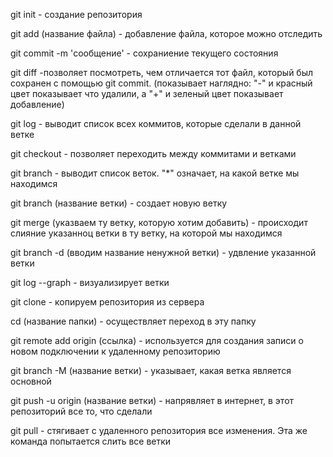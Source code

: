 git init - создание репозитория

git add (название файла) - добавление файла, которое можно отследить

git commit -m 'сообщение' - сохраниение текущего состояния

git diff -позволяет посмотреть, чем отличается тот файл, который был сохранен с помощью git commit. (показывает наглядно: "-" и красный цвет показывает что удалили, а "+" и зеленый цвет показывает добавление)

git log - выводит список всех коммитов, которые сделали в данной ветке

git checkout - позволяет переходить между коммитами и ветками

git branch - выводит список веток. "*" означает, на какой ветке мы находимся

git branch (название ветки) - создает новую ветку

git merge (указваем ту ветку, которую хотим добавить) - происходит слияние указанноц ветки в ту ветку, на которой мы находимся

git branch -d (вводим название ненужной ветки) - удвление указанной ветки

git log --graph - визуализирует ветки

git clone - копируем репозитория из сервера

cd (название папки) - осуществляет переход в эту папку

git remote add origin (ссылка) - используется для создания записи о новом подключении к удаленному репозиторию

git branch -M (название ветки) - указывает, какая ветка является основной

git push -u origin (название ветки) - напрявляет в интернет, в этот репозиторий все то, что сделали

git pull - стягивает с удаленного репозитория все изменения. Эта же команда попытается слить все ветки
